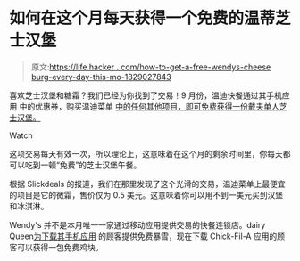 # 如何在这个月每天获得一个免费的温蒂芝士汉堡

> 原文:[https://life hacker . com/how-to-get-a-free-wendys-cheese burg-every-day-this-mo-1829027843](https://lifehacker.com/how-to-get-a-free-wendys-cheeseburger-every-day-this-mo-1829027843)

喜欢芝士汉堡和糖霜？我们已经为你找到了交易！9 月份，温迪快餐通过其手机应用 中的优惠券，购买温迪菜单 [中的任何其他项目，即可免费获得一份戴夫单人芝士汉堡。](https://www.wendys.com/wendys-app) 

Watch

这项交易每天有效一次，所以理论上，这意味着在这个月的剩余时间里，你每天都可以吃到一顿“免费”的芝士汉堡午餐。

根据 Slickdeals 的报道，我们在那里发现了这个光滑的交易，温迪菜单上最便宜的项目是它的微霜，售价仅为 0.5 美元。这意味着你可以用不到一美元买到汉堡和冰淇淋。

Wendy's 并不是本月唯一一家通过移动应用提供交易的快餐连锁店。dairy Queen[为下载其手机应用](https://lifehacker.com/how-to-get-a-free-dairy-queen-blizzard-today-1828787496) 的顾客提供免费暴雪，现在下载 Chick-Fil-A 应用的顾客可以获得一包免费鸡块。